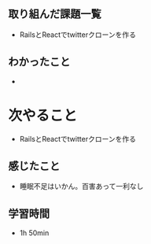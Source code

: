 ## 取り組んだ課題一覧
- RailsとReactでtwitterクローンを作る
## わかったこと
- 
# 次やること
- RailsとReactでtwitterクローンを作る
## 感じたこと
- 睡眠不足はいかん。百害あって一利なし
## 学習時間
- 1h 50min